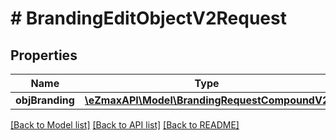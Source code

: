 # # BrandingEditObjectV2Request

## Properties

Name | Type | Description | Notes
------------ | ------------- | ------------- | -------------
**objBranding** | [**\eZmaxAPI\Model\BrandingRequestCompoundV2**](BrandingRequestCompoundV2.md) |  |

[[Back to Model list]](../../README.md#models) [[Back to API list]](../../README.md#endpoints) [[Back to README]](../../README.md)
